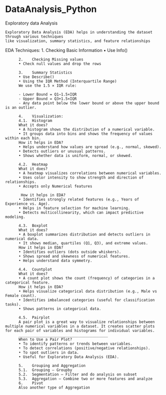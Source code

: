 # DataAnalysis_Python
Exploratory data Analysis

    Exploratory Data Analysis (EDA) helps in understanding the dataset through various techniques 
    like visualization, summary statistics, and feature relationships
    
   EDA Techniques:
          1.	Checking Basic Information
          •	Use Info()
          
          2.	Checking Missing values
          •	Check null values and drop the rows
          
          3.	Summary Statistics
          •	Use Describe()
          •	Using the IQR Method (Interquartile Range)
          We use the 1.5 × IQR rule:
          
          - Lower Bound = Q1−1.5×IQR
          - Upper Bound = Q3+1.5×IQR
          - Any data point below the lower bound or above the upper bound is an outlier.
          
          4.	Visualization:
          4.1.	Histogram
          What it does?
          •	A histogram shows the distribution of a numerical variable.
          •	It groups data into bins and shows the frequency of values within each bin.
          How it helps in EDA?
          •	Helps understand how values are spread (e.g., normal, skewed).
          •	Detects outliers or unusual patterns.
          •	Shows whether data is uniform, normal, or skewed.
          
          4.2.	Heatmap
          What it does?
          •	A heatmap visualizes correlations between numerical variables.
          •	Uses color intensity to show strength and direction of relationships.
          •	Accepts only Numerical features
           	
           How it helps in EDA?
          •	Identifies strongly related features (e.g., Years of Experience vs. Age).
          •	Helps in feature selection for machine learning.
          •	Detects multicollinearity, which can impact predictive modeling.
          
          4.3.	Boxplot
          What it does?
          •	A boxplot summarizes distribution and detects outliers in numerical data.
          •	It shows median, quartiles (Q1, Q3), and extreme values.
          How it helps in EDA?
          •	Identifies outliers (dots outside whiskers).
          •	Shows spread and skewness of numerical features.
          •	Helps understand data symmetry.
          
          4.4.	Countplot
          What it does?
          •	A count plot shows the count (frequency) of categories in a categorical feature.
          How it helps in EDA?
          •	Helps visualize categorical data distribution (e.g., Male vs Female count).
          •	Identifies imbalanced categories (useful for classification tasks).
          •	Shows patterns in categorical data.
          
          4.5.	Pairplot
          A pair plot is a great way to visualize relationships between multiple numerical variables in a dataset. It creates scatter plots for each pair of variables and histograms for individual variables.
          ________________________________________
          When to Use a Pair Plot?
          •	To identify patterns or trends between variables.
          •	To detect correlations (positive/negative relationships).
          •	To spot outliers in data.
          •	Useful for Exploratory Data Analysis (EDA).
          
          5.	Grouping and Aggregation
          5.1.	Grouping – Groupby 
          5.2.	Segmentation – Filter and do analysis on subset
          5.3.	Aggregation – Combine two or more features and analyze
          6.	Pivot
          Also another type of Aggregation
